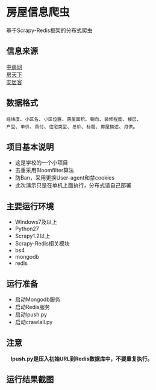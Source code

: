 # 房屋信息爬虫
基于Scrapy-Redis框架的分布式爬虫
## 信息来源
[中房网](http://www.fangchan.com/)<br>
[房天下](http://wuhan.fang.com/)<br>
[安居客](http://wuhan.anjuke.com)<br>
## 数据格式
`经纬度`、`小区名`、`小区位置`、`房屋面积`、`朝向`、`装修程度`、`楼层`、<br>
`户型`、`单价`、`首付`、`住宅类型`、`总价`、`标题`、`房屋描述`、`月供`。<br>

## 项目基本说明
* 这是学校的一个小项目
* 去重采用Bloomfilter算法
* 防Ban，采用更换User-agent和禁cookies
* 此次演示只是在单机上面执行，分布式请自己部署


## 主要运行环境
* Windows7及以上
* Python27
* Scrapy1.2以上
* Scrapy-Redis相关模块
* bs4
* mongodb
* redis 

## 运行准备
* 启动Mongodb服务
* 启动Redis服务
* 启动lpush.py
* 启动crawlall.py

## 注意
    **lpush.py是压入初始URL到Redis数据库中，不要重复执行。**
    
## 运行结果截图
